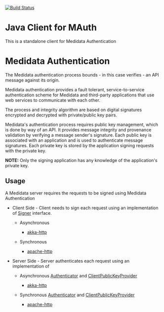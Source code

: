 [![Build Status](https://travis-ci.org/mdsol/mauth-java-client.png?branch=develop)](https://travis-ci.org/mdsol/mauth-java-client)
# Java Client for MAuth

This is a standalone client for Medidata Authentication

# Medidata Authentication

The Medidata authentication process bounds - in this case verifies - an API message against its origin.

Medidata authentication provides a fault tolerant, service-to-service authentication scheme for Medidata and third-party applications that use web services to communicate with each other.

The process and integrity algorithm are based on digital signatures encrypted and decrypted with private/public key pairs.

Medidata's authentication process requires public key management, which is done by way of an API. It provides message integrity and provenance validation by verifying a message sender's signature. Each public key is associated with an application and is used to authenticate message signatures. Each private key is stored by the application signing requests with the private key. 

**NOTE:** Only the signing application has any knowledge of the application's private key.

## Usage
A Medidata server requires the requests to be signed using Medidata Authentication

  * Client Side - Client needs to sign each request using an implementation of [Signer](modules/mauth-signer/src/main/java/com/mdsol/mauth/Signer.java) interface.
    - Asynchronous
      - [akka-http](modules/mauth-signer-akka-http)
    
    - Synchronous
      - [apache-http](modules/mauth-signer-apachehttp)
  
  * Server Side - Server authenticates each request using an implementation of
    - Asynchronous [Authenticator](modules/mauth-authenticator/src/main/scala/com/mdsol/mauth/scaladsl/Authenticator.scala) and [ClientPublicKeyProvider](modules/mauth-authenticator/src/main/scala/com/mdsol/mauth/scaladsl/utils/ClientPublicKeyProvider.scala)
      - [akka-http](modules/mauth-authenticator-akka-http)
      
    - Synchronous [Authenticator](modules/mauth-authenticator/src/main/java/com/mdsol/mauth/Authenticator.java) and [ClientPublicKeyProvider](modules/mauth-authenticator/src/main/java/com/mdsol/mauth/utils/ClientPublicKeyProvider.java)
      - [apache-http](modules/mauth-authenticator-apachehttp)
